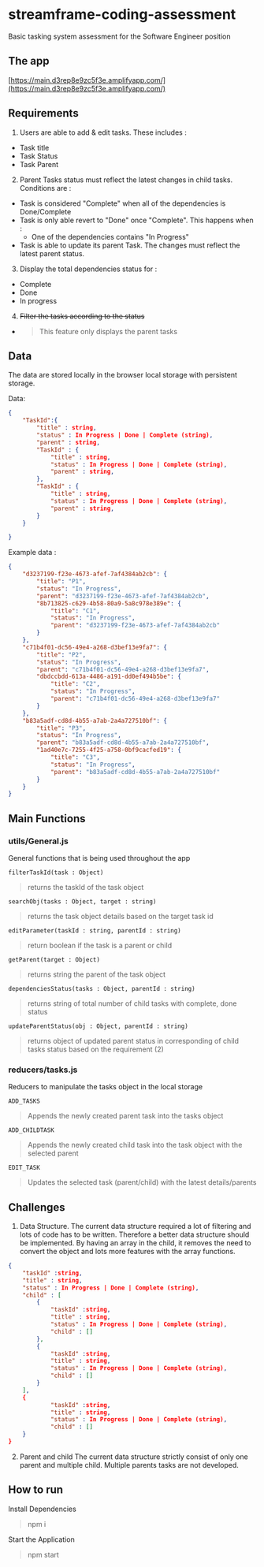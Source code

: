 # streamframe-coding-assessment
Basic tasking system assessment for the Software Engineer position

## The app
[https://main.d3rep8e9zc5f3e.amplifyapp.com/](https://main.d3rep8e9zc5f3e.amplifyapp.com/)

## Requirements
1. Users are able to add & edit tasks. These includes :
- Task title
- Task Status
- Task Parent
2. Parent Tasks status must reflect the latest changes in child tasks. Conditions are : 
- Task is considered "Complete" when all of the dependencies is Done/Complete
- Task is only able revert to "Done" once "Complete". This happens when :
  - One of the dependencies contains "In Progress"
- Task is able to update its parent Task. The changes must reflect the latest parent status.
3. Display the total dependencies status for : 
- Complete
- Done
- In progress
4. ~~Filter the tasks according to the status~~
- > This feature only displays the parent tasks

## Data
The data are stored locally in the browser local storage with persistent storage.

Data:
```json
{
    "TaskId":{
        "title" : string,
        "status" : In Progress | Done | Complete (string),
        "parent" : string,
        "TaskId" : {
            "title" : string,
            "status" : In Progress | Done | Complete (string),
            "parent" : string,
        },
        "TaskId" : {
            "title" : string,
            "status" : In Progress | Done | Complete (string),
            "parent" : string,
        }
    }

}
```

Example data : 
```json
{
    "d3237199-f23e-4673-afef-7af4384ab2cb": {
        "title": "P1",
        "status": "In Progress",
        "parent": "d3237199-f23e-4673-afef-7af4384ab2cb",
        "8b713825-c629-4b58-80a9-5a8c978e389e": {
            "title": "C1",
            "status": "In Progress",
            "parent": "d3237199-f23e-4673-afef-7af4384ab2cb"
        }
    },
    "c71b4f01-dc56-49e4-a268-d3bef13e9fa7": {
        "title": "P2",
        "status": "In Progress",
        "parent": "c71b4f01-dc56-49e4-a268-d3bef13e9fa7",
        "dbdccbdd-613a-4486-a191-dd0ef494b5be": {
            "title": "C2",
            "status": "In Progress",
            "parent": "c71b4f01-dc56-49e4-a268-d3bef13e9fa7"
        }
    },
    "b83a5adf-cd8d-4b55-a7ab-2a4a727510bf": {
        "title": "P3",
        "status": "In Progress",
        "parent": "b83a5adf-cd8d-4b55-a7ab-2a4a727510bf",
        "1ad40e7c-7255-4f25-a758-0bf9cacfed19": {
            "title": "C3",
            "status": "In Progress",
            "parent": "b83a5adf-cd8d-4b55-a7ab-2a4a727510bf"
        }
    }
}
```
## Main Functions

### utils/General.js
General functions that is being used throughout the app

`filterTaskId(task : Object)`

> returns the taskId of the task object

`searchObj(tasks : Object, target : string)`

> returns the task object details based on the target task id

`editParameter(taskId : string, parentId : string)`

> return boolean if the task is a parent or child

`getParent(target : Object)`

> returns string the parent of the task object

`dependenciesStatus(tasks : Object, parentId : string)`

> returns string of total number of child tasks with complete, done status

`updateParentStatus(obj : Object, parentId : string)`

> returns object of updated parent status in corresponding of child tasks status based on the requirement (2)

### reducers/tasks.js
Reducers to manipulate the tasks object in the local storage

`ADD_TASKS`
> Appends the newly created parent task into the tasks object

`ADD_CHILDTASK`
> Appends the newly created child task into the task object with the selected parent

`EDIT_TASK`
> Updates the selected task (parent/child) with the latest details/parents


## Challenges

1. Data Structure. The current data structure required a lot of filtering and lots of code has to be written. Therefore a better data structure should be implemented. By having an array in the child, it removes the need to convert the object and lots more features with the array functions. 
```json
{   
    "taskId" :string,
    "title" : string,
    "status" : In Progress | Done | Complete (string),
    "child" : [
        {
            "taskId" :string,
            "title" : string,
            "status" : In Progress | Done | Complete (string),
            "child" : []
        },
        {
            "taskId" :string,
            "title" : string,
            "status" : In Progress | Done | Complete (string),
            "child" : []
        }
    ],
    {
            "taskId" :string,
            "title" : string,
            "status" : In Progress | Done | Complete (string),
            "child" : []
    }
}

```
2. Parent and child
The current data structure strictly consist of only one parent and multiple child. Multiple parents tasks are not developed.


## How to run
Install Dependencies
> npm i

Start the Application
> npm start